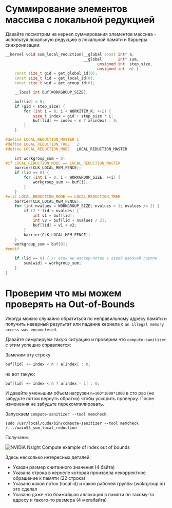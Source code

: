 Суммирование элементов массива с локальной редукцией
=========

Давайте посмотрим на кернел суммирования элементов массива - используя локальную редукцию в локальной памяти и барьеры синхронизации:

```c++
__kernel void sum_local_reduction(__global const int* a,
                                  __global       int* sum,
                                        unsigned int  step_size,
                                        unsigned int  n) {
    const size_t gid = get_global_id(0);
    const size_t lid = get_local_id(0);
    const size_t wid = get_group_id(0);

    __local int buf[WORKGROUP_SIZE];

    buf[lid] = 0;
    if (gid < step_size) {
        for (int i = 0; i < WORKITEM_K; ++i) {
            size_t index = gid + step_size * i;
            buf[lid] += index < n ? a[index] : 0;
        }
    }

#define LOCAL_REDUCTION_MASTER 1
#define LOCAL_REDUCTION_TREE   2
#define LOCAL_REDUCTION_MODE   LOCAL_REDUCTION_MASTER

    int workgroup_sum = 0;
#if LOCAL_REDUCTION_MODE == LOCAL_REDUCTION_MASTER
    barrier(CLK_LOCAL_MEM_FENCE);
    if (lid == 0) {
        for (int i = 0; i < WORKGROUP_SIZE; ++i) {
            workgroup_sum += buf[i];
        }
    }
#elif LOCAL_REDUCTION_MODE == LOCAL_REDUCTION_TREE
    barrier(CLK_LOCAL_MEM_FENCE);
    for (int nvalues = WORKGROUP_SIZE; nvalues > 1; nvalues /= 2) {
        if (2 * lid < nvalues) {
            int v1 = buf[lid];
            int v2 = buf[lid + nvalues / 2];
            buf[lid] = v1 + v2;
        }
        barrier(CLK_LOCAL_MEM_FENCE);
    }
    workgroup_sum = buf[0];
#endif

    if (lid == 0) { // если мы мастер-поток в своей рабочей группе
        sum[wid] = workgroup_sum;
    }
}
```

Проверим что мы можем проверять на Out-of-Bounds
=========

Иногда можно случайно обратиться по неправильному адресу памяти и получить неверный результат или падение кернела с ```an illegal memory access was encountered```.

Давайте симулируем такую ситуацию и проверим что ```compute-sanitizer``` с этим успешно справляется:

Заменим эту строку

```c++
buf[lid] += index < n ? a[index] : 0;
```

на вот такую:

```c++
buf[lid] += index < n ? a[index - 1] : 0;
```

И давайте уменьшим объем нагрузки ```n=100*1000*1000``` в сто раз (не забудьте потом вернуть обратно) чтобы ускорить проверку. После изменения не забудьте перекомпилировать.

Запускаем ```compute-sanitizer --tool memcheck```:

```sudo /usr/local/cuda/bin/compute-sanitizer --tool memcheck /.../main53_sum_local_reduction```

Получаем:

![NVIDIA Nsight Compute example of index out of bounds](/docs/images/nvc_sum_shared_example_of_index_out_of_bounds.png?raw=true)

Здесь несколько интересных деталей:

- Указан размер считанного значения (4 байта)
- Указана строка в кернеле которая произвела некорректное обращение к памяти (22 строка)
- Указано какой поток (local id) и какой рабочей группы (wokrgroup id) это сделал
- Указано даже что ближайшая аллокация в памяти по такому-то адресу и такого-то размера (4 мегабайта)

